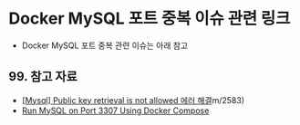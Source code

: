 # Docker MySQL 포트 중복 이슈 관련 링크

- Docker MySQL 포트 중복 관련 이슈는 아래 참고

## 99. 참고 자료

- [[Mysql] Public key retrieval is not allowed 에러 해결](https://deeplify.dev/database/troubleshoot/public-key-retrieval-is-not-allowed)m/2583)
- [Run MySQL on Port 3307 Using Docker Compose](https://dev.to/pmutua/run-mysql-on-port-3307-using-docker-compose-gf8)